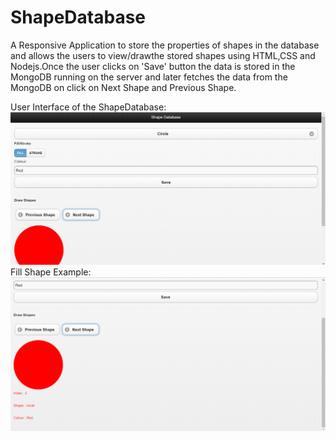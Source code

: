 # ShapeDatabase

A Responsive Application to store the properties of shapes in the database and allows 
the users to view/drawthe stored shapes using HTML,CSS and Nodejs.Once the user clicks on 
'Save' button the data is stored in the MongoDB running on the server and later fetches the 
data from the MongoDB on click on Next Shape and Previous Shape.

User Interface of the ShapeDatabase:
![](https://github.com/meghanachillal/ShapeDatabase/blob/master/images/FrontEnd.PNG)
Fill Shape Example:
![](https://github.com/meghanachillal/ShapeDatabase/blob/master/images/FillExample.PNG)




